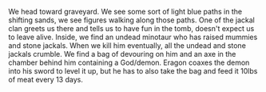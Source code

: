 ---
---

We head toward graveyard. We see some sort of light blue paths in the shifting sands, we see figures walking along those paths. One of the jackal clan greets us there and tells us to have fun in the tomb, doesn't expect us to leave alive. Inside, we find an undead minotaur who has raised mummies and stone jackals. When we kill him eventually, all the undead and stone jackals crumble. We find a bag of devouring on him and an axe in the chamber behind him containing a God/demon. Eragon coaxes the demon into his sword to level it up, but he has to also take the bag and feed it 10lbs of meat every 13 days.
